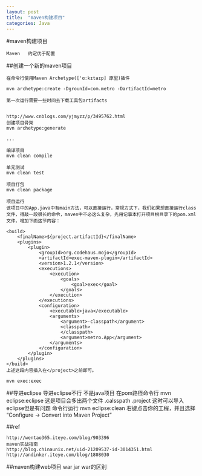 ```yaml
---
layout: post
title:  "maven构建项目"
categories: Java
---
```


#maven构建项目

	Maven 	约定优于配置

##创建一个新的maven项目

	在命令行使用Maven Archetype(['ɑːkɪtaɪp] 原型)插件

	mvn archetype:create -DgrounId=com.metro -DartifactId=metro
	
	第一次运行需要一些时间去下载工具包artifacts
	

	http://www.cnblogs.com/yjmyzz/p/3495762.html
	创建项目骨架
	mvn archetype:generate

	...

	编译项目
	mvn clean compile

	单元测试
	mvn clean test

	项目打包
	mvn clean package

	项目运行
	该项目中的App.java中有main方法，可以直接运行，常规方式下，我们如果想直接运行class文件，得敲一段很长的命令，maven中不必这么复杂，先用记事本打开项目根目录下的pom.xml文件，增加下面这节内容：
	
	<build>
	    <finalName>${project.artifactId}</finalName>
	    <plugins>
	        <plugin>
	            <groupId>org.codehaus.mojo</groupId>
	            <artifactId>exec-maven-plugin</artifactId>
	            <version>1.2.1</version>
	            <executions>
	                <execution>
	                    <goals>
	                        <goal>exec</goal>
	                    </goals>
	                </execution>
	            </executions>
	            <configuration>
	                <executable>java</executable>          
	                <arguments>                       
	                    <argument>-classpath</argument>
	                    <classpath>
	                    </classpath>
	                    <argument>metro.App</argument>
	                </arguments>
	            </configuration>
	        </plugin>
	    </plugins>
	</build>
	上述这段内容插入在</project>之前即可。
	
	mvn exec:exec


##导进eclipse
	导进eclipse不行 不是java项目
	在pom路径命令行 mvn eclipse:eclipse
	这是项目会多出两个文件 .calsspath .project
	这时可以导入eclipse但是有问题
	命令行运行 mvn eclipse:clean
	右键点击你的工程，并且选择 “Configure -> Convert into Maven Project”

##ref

	http://wentao365.iteye.com/blog/903396
	maven实战指南
	http://blog.chinaunix.net/uid-21209537-id-3014351.html
	http://andinker.iteye.com/blog/1808030


##maven构建web项目
	<packaging>war</packaging>
	jar war的区别